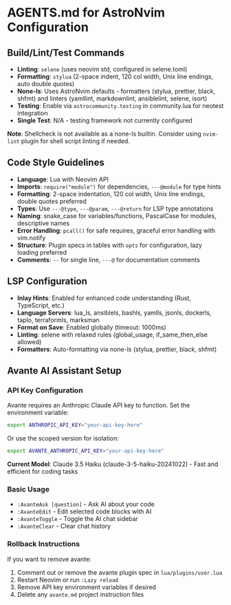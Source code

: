 # AGENTS.md for AstroNvim Configuration

## Build/Lint/Test Commands
- **Linting**: `selene` (uses neovim std, configured in selene.toml)
- **Formatting**: `stylua` (2-space indent, 120 col width, Unix line endings, auto double quotes)
- **None-ls**: Uses AstroNvim defaults - formatters (stylua, prettier, black, shfmt) and linters (yamllint, markdownlint, ansiblelint, selene, isort)
- **Testing**: Enable via `astrocommunity.testing` in community.lua for neotest integration
- **Single Test**: N/A - testing framework not currently configured

**Note**: Shellcheck is not available as a none-ls builtin. Consider using `nvim-lint` plugin for shell script linting if needed.

## Code Style Guidelines
- **Language**: Lua with Neovim API
- **Imports**: `require("module")` for dependencies, `---@module` for type hints
- **Formatting**: 2-space indentation, 120 col width, Unix line endings, double quotes preferred
- **Types**: Use `---@type`, `---@param`, `---@return` for LSP type annotations
- **Naming**: snake_case for variables/functions, PascalCase for modules, descriptive names
- **Error Handling**: `pcall()` for safe requires, graceful error handling with vim.notify
- **Structure**: Plugin specs in tables with `opts` for configuration, lazy loading preferred
- **Comments**: `--` for single line, `---@` for documentation comments

## LSP Configuration
- **Inlay Hints**: Enabled for enhanced code understanding (Rust, TypeScript, etc.)
- **Language Servers**: lua_ls, ansiblels, bashls, yamlls, jsonls, dockerls, taplo, terraformls, marksman
- **Format on Save**: Enabled globally (timeout: 1000ms)
- **Linting**: selene with relaxed rules (global_usage, if_same_then_else allowed)
- **Formatters**: Auto-formatting via none-ls (stylua, prettier, black, shfmt)

## Avante AI Assistant Setup

### API Key Configuration
Avante requires an Anthropic Claude API key to function. Set the environment variable:
```bash
export ANTHROPIC_API_KEY="your-api-key-here"
```
Or use the scoped version for isolation:
```bash
export AVANTE_ANTHROPIC_API_KEY="your-api-key-here"
```

**Current Model**: Claude 3.5 Haiku (claude-3-5-haiku-20241022) - Fast and efficient for coding tasks

### Basic Usage
- `:AvanteAsk [question]` - Ask AI about your code
- `:AvanteEdit` - Edit selected code blocks with AI
- `:AvanteToggle` - Toggle the AI chat sidebar
- `:AvanteClear` - Clear chat history

### Rollback Instructions
If you want to remove avante:
1. Comment out or remove the avante plugin spec in `lua/plugins/user.lua`
2. Restart Neovim or run `:Lazy reload`
3. Remove API key environment variables if desired
4. Delete any `avante.md` project instruction files